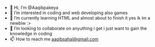 - 👋 Hi, I’m @Aaqibpakeya
- 👀 I’m interested in coding and web developing also games
- 🌱 I’m currently learning HTML and almost about to finish it yes ik im a newbiw :>
- 💞️ I’m looking to collaborate on anyuthing i get i just want to gain the knowledge in coding 
- 📫 How to reach me aaqibsahal@gmail.com

<!---
Aaqibpakeya/Aaqibpakeya is a ✨ special ✨ repository because its `README.md` (this file) appears on your GitHub profile.
You can click the Preview link to take a look at your changes.
--->
